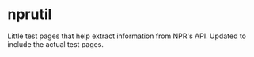 # nprutil
Little test pages that help extract information from NPR's API.
Updated to include the actual test pages.
